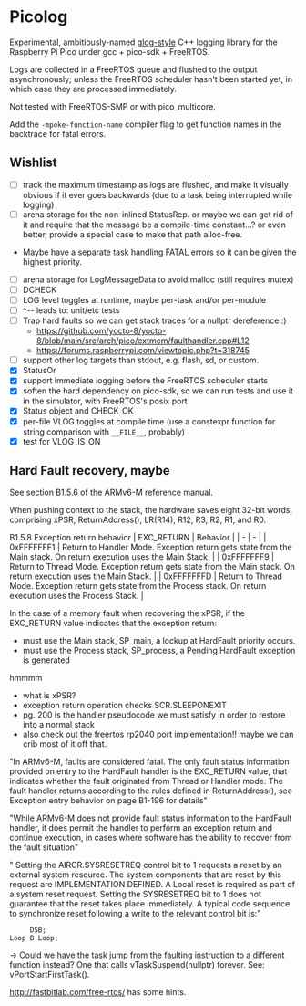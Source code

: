 # Picolog

Experimental, ambitiously-named [glog-style](https://github.com/google/glog) C++ logging library for the Raspberry Pi Pico under gcc + pico-sdk + FreeRTOS.

Logs are collected in a FreeRTOS queue and flushed to the output asynchronously; unless the FreeRTOS scheduler hasn't been started yet, in which case they are processed immediately.

Not tested with FreeRTOS-SMP or with pico_multicore.

Add the `-mpoke-function-name` compiler flag to get function names in the backtrace for fatal errors.

## Wishlist

- [ ] track the maximum timestamp as logs are flushed, and make it visually obvious if it ever goes backwards (due to a task being interrupted while logging)
- [ ] arena storage for the non-inlined StatusRep. or maybe we can get rid of it and require that the message be a compile-time constant...? or even better, provide a special case to make that path alloc-free.
- Maybe have a separate task handling FATAL errors so it can be given the highest priority.
- [ ] arena storage for LogMessageData to avoid malloc (still requires mutex)
- [ ] DCHECK
- [ ] LOG level toggles at runtime, maybe per-task and/or per-module
- [ ] ^-- leads to: unit/etc tests
- [ ] Trap hard faults so we can get stack traces for a nullptr dereference :)
  - https://github.com/yocto-8/yocto-8/blob/main/src/arch/pico/extmem/faulthandler.cpp#L12
  - https://forums.raspberrypi.com/viewtopic.php?t=318745
- [ ] support other log targets than stdout, e.g. flash, sd, or custom.
- [x] StatusOr
- [x] support immediate logging before the FreeRTOS scheduler starts
- [x] soften the hard dependency on pico-sdk, so we can run tests and use it in the simulator, with FreeRTOS's posix port
- [x] Status object and CHECK_OK
- [x] per-file VLOG toggles at compile time (use a constexpr function for string comparison with `__FILE__`, probably)
- [x] test for VLOG_IS_ON

## Hard Fault recovery, maybe

See section B1.5.6 of the ARMv6-M reference manual.

When pushing context to the stack, the hardware saves eight 32-bit words, comprising xPSR, ReturnAddress(), LR(R14), R12, R3, R2, R1, and R0.

B1.5.8 Exception return behavior
| EXC_RETURN | Behavior |
| - | - |
| 0xFFFFFFF1 | Return to Handler Mode. Exception return gets state from the Main stack. On return execution uses the Main Stack. |
| 0xFFFFFFF9 | Return to Thread Mode. Exception return gets state from the Main stack. On return execution uses the Main Stack. |
| 0xFFFFFFFD | Return to Thread Mode. Exception return gets state from the Process stack. On return execution uses the Process Stack. |

In the case of a memory fault when recovering the xPSR, if the EXC_RETURN value indicates that the exception return:

- must use the Main stack, SP_main, a lockup at HardFault priority occurs.
- must use the Process stack, SP_process, a Pending HardFault exception is generated

hmmmm

- what is xPSR?
- exception return operation checks SCR.SLEEPONEXIT
- pg. 200 is the handler pseudocode we must satisfy in order to restore into a normal stack
- also check out the freertos rp2040 port implementation!! maybe we can crib most of it off that.

"In ARMv6-M, faults are considered fatal. The only fault status information provided on entry to the HardFault
handler is the EXC_RETURN value, that indicates whether the fault originated from Thread or Handler mode. The
fault handler returns according to the rules defined in ReturnAddress(), see Exception entry behavior on
page B1-196 for details"

"While ARMv6-M does not provide
fault status information to the HardFault handler, it does permit the handler to perform an exception return and
continue execution, in cases where software has the ability to recover from the fault situation"

" Setting the AIRCR.SYSRESETREQ control bit to 1 requests a reset by an
external system resource. The system components that are reset by this request are IMPLEMENTATION DEFINED. A
Local reset is required as part of a system reset request.
Setting the SYSRESETREQ bit to 1 does not guarantee that the reset takes place immediately. A typical code
sequence to synchronize reset following a write to the relevant control bit is:"

```
     DSB;
Loop B Loop;
```

-> Could we have the task jump from the faulting instruction to a different function instead? One that calls vTaskSuspend(nullptr) forever. See: vPortStartFirstTask().

http://fastbitlab.com/free-rtos/ has some hints.
